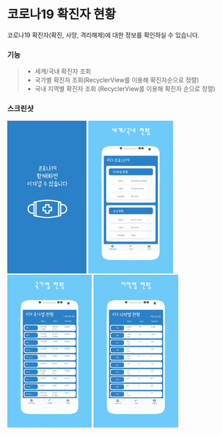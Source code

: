 코로나19 확진자 현황
===================
코로나19 확진자(확진, 사망, 격리해제)에 대한 정보를 확인하실 수 있습니다.
### 기능
> + 세계/국내 확진자 조회
> + 국가별 확진자 조회(RecyclerView를 이용해 확진자순으로 정렬)
> + 국내 지역별 확진자 조회 (RecyclerView를 이용해 확진자 순으로 정렬)
### 스크린샷
<div>
<img src="/screenshot/page_load.png" height="350px"/>
<img src="/screenshot/page1.png" height="350px"/>
<img src="/screenshot/page2.png" height="350px"/>
<img src="/screenshot/page3.png" height="350px"/>
</div>
